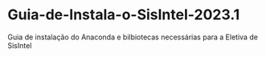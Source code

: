 # Guia-de-Instala-o-SisIntel-2023.1
Guia de instalação do Anaconda e bilbiotecas necessárias para a Eletiva de SisIntel
